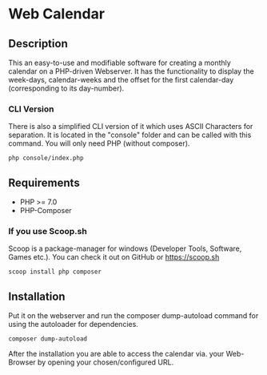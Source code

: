 # Web Calendar

## Description
This an easy-to-use and modifiable software for creating a monthly calendar on a PHP-driven Webserver. It has the
functionality to display the week-days, calendar-weeks and the offset for the first calendar-day 
(corresponding to its day-number).

### CLI Version
There is also a simplified CLI version of it which uses ASCII Characters for separation. 
It is located in the "console" folder and can be called with this command. You will only need PHP (without composer).
```
php console/index.php
```

## Requirements
- PHP >= 7.0
- PHP-Composer

### If you use Scoop.sh
Scoop is a package-manager for windows (Developer Tools, Software, Games etc.). You can check it out on GitHub or https://scoop.sh
```
scoop install php composer
```

## Installation
Put it on the webserver and run the composer dump-autoload command for using the autoloader for dependencies.
```
composer dump-autoload
```
After the installation you are able to access the calendar via. your Web-Browser by opening your chosen/configured URL.